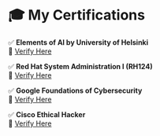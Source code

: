 # 🎓 My Certifications

✅ **Elements of AI by University of Helsinki**  
🔗 [Verify Here](https://certificates.mooc.fi/validate/j0yikhpk8m)  

✅ **Red Hat System Administration I (RH124)**  
🔗 [Verify Here](https://rha.ole.redhat.com/rha/api/certificates/attendance/uuid/35bb2a83-ef0f-44eb-910d-e8474503cf62)  

✅ **Google Foundations of Cybersecurity**  
🔗 [Verify Here](https://coursera.org/verify/VAWPCYP3SJWD)  

✅ **Cisco Ethical Hacker**  
🔗 [Verify Here](https://www.credly.com/badges/f3bcc116-5f82-4c9e-8770-179a6b83e7b0)
